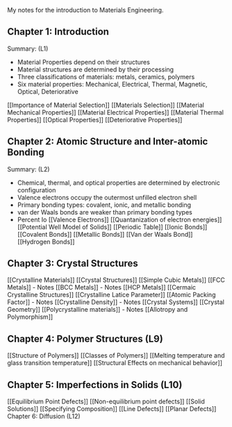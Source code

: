 My notes for the introduction to Materials Engineering.

## Chapter 1: Introduction
Summary: (L1)
- Material Properties depend on their structures
- Material structures are determined by their processing
- Three classifications of materials: metals, ceramics, polymers
- Six material properties: Mechanical, Electrical, Thermal, Magnetic, Optical, Deteriorative


[[Importance of Material Selection]]
[[Materials Selection]]
[[Material Mechanical Properties]]
[[Material Electrical Properties]]
[[Material Thermal Properties]]
[[Optical Properties]]
[[Deteriorative Properties]]

## Chapter 2: Atomic Structure and Inter-atomic Bonding
Summary: (L2)
- Chemical, thermal, and optical properties are determined by electronic configuration
- Valence electrons occupy the outermost unfilled electron shell
- Primary bonding types: covalent, ionic, and metallic bonding
- van der Waals bonds are weaker than primary bonding types
- Percent Io
[[Valence Electrons]]
[[Quantanization of electron energies]]
[[Potential Well Model of Solids]]
[[Periodic Table]]
[[Ionic Bonds]]
[[Covalent Bonds]]
[[Metallic Bonds]]
[[Van der Waals Bond]]
[[Hydrogen Bonds]]

## Chapter 3: Crystal Structures
[[Crystalline Materials]]
[[Crystal Structures]]
[[Simple Cubic Metals]]
[[FCC Metals]] - Notes
[[BCC Metals]] - Notes
[[HCP Metals]]
[[Cermaic Crystalline Structures]]
[[Crystalline Latice Parameter]]
[[Atomic Packing Factor]] - Notes
[[Crystalline Density]] - Notes
[[Crystal Systems]]
[[Crystal Geometry]]
[[Polycrystalline materials]] - Notes
[[Allotropy and Polymorphism]]

## Chapter 4: Polymer Structures (L9)
[[Structure of Polymers]]
[[Classes of Polymers]]
[[Melting temperature and glass transition temperature]]
[[Structural Effects on mechanical behavior]]

## Chapter 5: Imperfections in Solids (L10)
[[Equilibrium Point Defects]]
[[Non-equilibrium point defects]]
[[Solid Solutions]]
[[Specifying Composition]]
[[Line Defects]]
[[Planar Defects]]
Chapter 6: Diffusion (L12)



